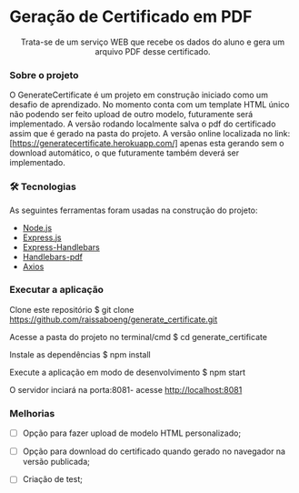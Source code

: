 # Geração de Certificado em PDF
<p align="center">Trata-se de um serviço WEB que recebe os dados do aluno e gera um arquivo PDF desse certificado.</p>


### Sobre o projeto 
O GenerateCertificate é um projeto em construção iniciado como um desafio de aprendizado. No momento conta com um template HTML único não podendo ser feito upload de outro modelo, futuramente será implementado. A versão rodando localmente salva o pdf do certificado assim que é gerado na pasta do projeto. A versão online localizada no link: [https://generatecertificate.herokuapp.com/] apenas esta gerando sem o download automático, o que futuramente também deverá ser implementado.

### 🛠 Tecnologias

As seguintes ferramentas foram usadas na construção do projeto:

- [Node.js](https://nodejs.org/en/)
- [Express.js](http://expressjs.com/)
- [Express-Handlebars](https://www.npmjs.com/package/express-handlebars)
- [Handlebars-pdf](https://www.npmjs.com/package/handlebars-pdf)
- [Axios](https://www.npmjs.com/package/axios)

### Executar a aplicação

Clone este repositório
$ git clone https://github.com/raissaboeng/generate_certificate.git

Acesse a pasta do projeto no terminal/cmd
$ cd generate_certificate

Instale as dependências
$ npm install

Execute a aplicação em modo de desenvolvimento
$ npm start

O servidor inciará na porta:8081- acesse <http://localhost:8081> 


### Melhorias
- [ ] Opção para fazer upload de modelo HTML personalizado;
- [ ] Opção para download do certificado quando gerado no navegador na versão publicada;
- [ ] Criação de test;

